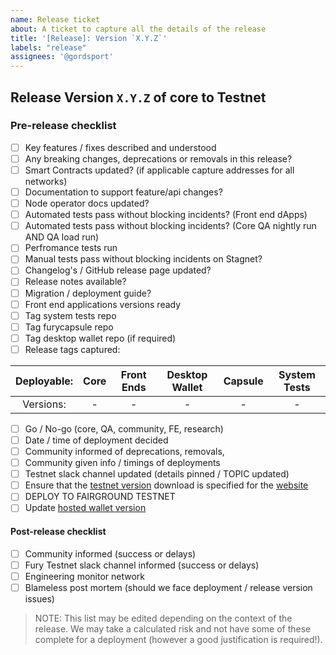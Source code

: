```yaml
---
name: Release ticket
about: A ticket to capture all the details of the release 
title: '[Release]: Version `X.Y.Z`'
labels: "release"
assignees: '@gordsport'
---
```


## Release Version `X.Y.Z` of core to Testnet

### Pre-release checklist

- [ ] Key features / fixes described and understood
- [ ] Any breaking changes, deprecations or removals in this release?
- [ ] Smart Contracts updated? (if applicable capture addresses for all networks)
- [ ] Documentation to support feature/api changes?
- [ ] Node operator docs updated?
- [ ] Automated tests pass without blocking incidents? (Front end dApps)
- [ ] Automated tests pass without blocking incidents? (Core QA nightly run AND QA load run)
- [ ] Perfromance tests run
- [ ] Manual tests pass without blocking incidents on Stagnet?
- [ ] Changelog's / GitHub release page updated?
- [ ] Release notes available?
- [ ] Migration / deployment guide?
- [ ] Front end applications versions ready
- [ ] Tag system tests repo
- [ ] Tag furycapsule repo
- [ ] Tag desktop wallet repo (if required)
- [ ] Release tags captured:

| Deployable: | Core | Front Ends | Desktop Wallet | Capsule |  System Tests |
|:---------:|:--------:|:--------:|:--------:|:--------:|:--------:|
| Versions: | - |  - | - | - | - |


- [ ] Go / No-go (core, QA, community, FE, research)
- [ ] Date / time of deployment decided
- [ ] Community informed of deprecations, removals, 
- [ ] Community given info / timings of deployments
- [ ] Testnet slack channel updated (details pinned / TOPIC updated)
- [ ] Ensure that the [testnet version](https://github.com/elysiumstation/fury.xyz/blob/main/src/pages/wallet/index.js#L142) download is specified for the [website](https://fury.xyz/wallet)
- [ ] DEPLOY TO FAIRGROUND TESTNET
- [ ] Update [hosted wallet version](https://github.com/elysiumstation/k8s/blob/main/charts/apps/furywallet/fairground/VERSION)

#### Post-release checklist

- [ ] Community informed (success or delays)
- [ ] Fury Testnet slack channel informed (success or delays)
- [ ] Engineering monitor network
- [ ] Blameless post mortem (should we face deployment / release version issues)

> NOTE: This list may be edited depending on the context of the release. We may take a calculated risk and not have some of these complete for a deployment (however a good justification is required!).
